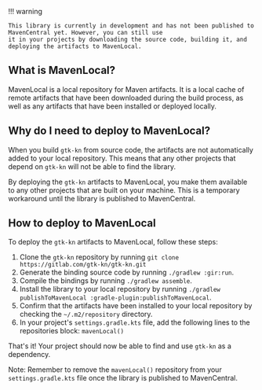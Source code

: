 !!! warning

    This library is currently in development and has not been published to MavenCentral yet. However, you can still use
    it in your projects by downloading the source code, building it, and deploying the artifacts to MavenLocal.

## What is MavenLocal?

MavenLocal is a local repository for Maven artifacts. It is a local cache of remote artifacts that have been downloaded
during the build process, as well as any artifacts that have been installed or deployed locally.

## Why do I need to deploy to MavenLocal?

When you build `gtk-kn` from source code, the artifacts are not automatically added to your local repository. This means
that any other projects that depend on `gtk-kn` will not be able to find the library.

By deploying the `gtk-kn` artifacts to MavenLocal, you make them available to any other projects that are built on your
machine. This is a temporary workaround until the library is published to MavenCentral.

## How to deploy to MavenLocal

To deploy the `gtk-kn` artifacts to MavenLocal, follow these steps:

1. Clone the `gtk-kn` repository by running `git clone https://gitlab.com/gtk-kn/gtk-kn.git`
2. Generate the binding source code by running `./gradlew :gir:run`.
3. Compile the bindings by running `./gradlew assemble`.
4. Install the library to your local repository by running `./gradlew publishToMavenLocal :gradle-plugin:publishToMavenLocal`.
5. Confirm that the artifacts have been installed to your local repository by checking the `~/.m2/repository` directory.
6. In your project's `settings.gradle.kts` file, add the following lines to the repositories block: `mavenLocal()`

That's it! Your project should now be able to find and use `gtk-kn` as a dependency.

Note: Remember to remove the `mavenLocal()` repository from your `settings.gradle.kts` file once the library is
published to MavenCentral.
